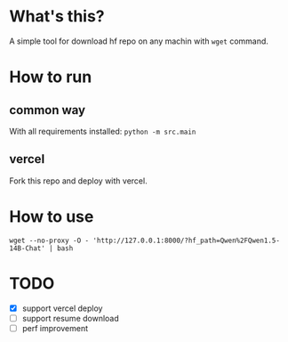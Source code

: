 # What's this?

A simple tool for download hf repo on any machin with `wget` command.

# How to run

## common way

With all requirements installed: `python -m src.main`

## vercel

Fork this repo and deploy with vercel.

# How to use

`wget --no-proxy -O - 'http://127.0.0.1:8000/?hf_path=Qwen%2FQwen1.5-14B-Chat' | bash`

# TODO

- [x] support vercel deploy
- [ ] support resume download
- [ ] perf improvement